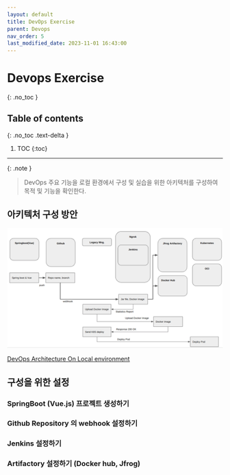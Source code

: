 ```yaml
---
layout: default
title: DevOps Exercise 
parent: Devops
nav_order: 5
last_modified_date: 2023-11-01 16:43:00
---
```





# Devops Exercise
{: .no_toc }


## Table of contents
{: .no_toc .text-delta }

1. TOC
{:toc}

---


{: .note }
> DevOps 주요 기능을 로컬 환경에서 구성 및 실습을 위한 아키텍처를 구성하여 목적 및 기능을 확인한다.


## 아키텍처 구성 방안

![](/assets/images/mydevopsarch.png)

[DevOps Architecture On Local environment](https://docs.google.com/presentation/d/1WTRT2jTE8wY92JFQjKV0aHk6835C_8lfZ8vID4O33PQ/edit#slide=id.p)


## 구성을 위한 설정

### SpringBoot (Vue.js) 프로젝트 생성하기

### Github Repository 의 webhook 설정하기

### Jenkins 설정하기

### Artifactory 설정하기 (Docker hub, Jfrog)
